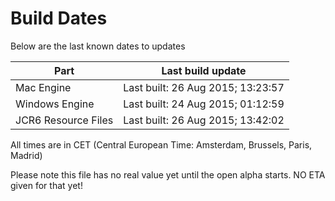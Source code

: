 # Build Dates

Below are the last known dates to updates

Part | Last build update
-----|-----
Mac Engine | Last built: 26 Aug 2015; 13:23:57
Windows Engine | Last built: 24 Aug 2015; 01:12:59
JCR6 Resource Files | Last built: 26 Aug 2015; 13:42:02
All times are in CET (Central European Time: Amsterdam, Brussels, Paris, Madrid)


Please note this file has no real value yet until the open alpha starts. NO ETA given for that yet!
